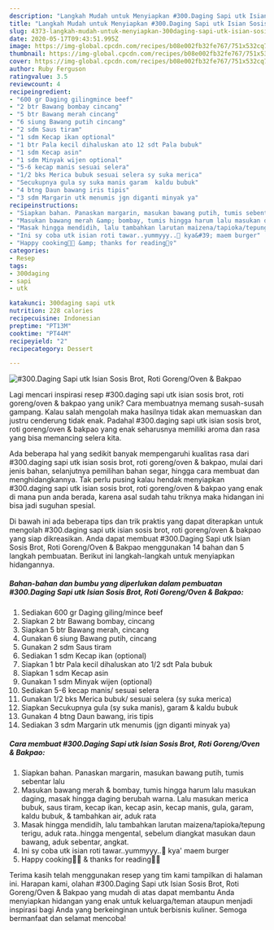 ```yaml
---
description: "Langkah Mudah untuk Menyiapkan #300.Daging Sapi utk Isian Sosis Brot, Roti Goreng/Oven &amp;amp; Bakpao Anti Gagal"
title: "Langkah Mudah untuk Menyiapkan #300.Daging Sapi utk Isian Sosis Brot, Roti Goreng/Oven &amp;amp; Bakpao Anti Gagal"
slug: 4373-langkah-mudah-untuk-menyiapkan-300daging-sapi-utk-isian-sosis-brot-roti-goreng-oven-and-amp-bakpao-anti-gagal
date: 2020-05-17T09:43:51.995Z
image: https://img-global.cpcdn.com/recipes/b08e002fb32fe767/751x532cq70/300daging-sapi-utk-isian-sosis-brot-roti-gorengoven-bakpao-foto-resep-utama.jpg
thumbnail: https://img-global.cpcdn.com/recipes/b08e002fb32fe767/751x532cq70/300daging-sapi-utk-isian-sosis-brot-roti-gorengoven-bakpao-foto-resep-utama.jpg
cover: https://img-global.cpcdn.com/recipes/b08e002fb32fe767/751x532cq70/300daging-sapi-utk-isian-sosis-brot-roti-gorengoven-bakpao-foto-resep-utama.jpg
author: Ruby Ferguson
ratingvalue: 3.5
reviewcount: 4
recipeingredient:
- "600 gr Daging gilingmince beef"
- "2 btr Bawang bombay cincang"
- "5 btr Bawang merah cincang"
- "6 siung Bawang putih cincang"
- "2 sdm Saus tiram"
- "1 sdm Kecap ikan optional"
- "1 btr Pala kecil dihaluskan ato 12 sdt Pala bubuk"
- "1 sdm Kecap asin"
- "1 sdm Minyak wijen optional"
- "5-6 kecap manis sesuai selera"
- "1/2 bks Merica bubuk sesuai selera sy suka merica"
- "Secukupnya gula sy suka manis garam  kaldu bubuk"
- "4 btng Daun bawang iris tipis"
- "3 sdm Margarin utk menumis jgn diganti minyak ya"
recipeinstructions:
- "Siapkan bahan. Panaskan margarin, masukan bawang putih, tumis sebentar lalu"
- "Masukan bawang merah &amp; bombay, tumis hingga harum lalu masukan daging, masak hingga daging berubah warna. Lalu masukan merica bubuk, saus tiram, kecap ikan, kecap asin, kecap manis, gula, garam, kaldu bubuk, &amp; tambahkan air, aduk rata"
- "Masak hingga mendidih, lalu tambahkan larutan maizena/tapioka/tepung terigu, aduk rata..hingga mengental, sebelum diangkat masukan daun bawang, aduk sebentar, angkat."
- "Ini sy coba utk isian roti tawar..yummyyy..🤤 kya&#39; maem burger"
- "Happy cooking👩‍🍳 &amp; thanks for reading🙇‍♀️"
categories:
- Resep
tags:
- 300daging
- sapi
- utk

katakunci: 300daging sapi utk 
nutrition: 228 calories
recipecuisine: Indonesian
preptime: "PT13M"
cooktime: "PT44M"
recipeyield: "2"
recipecategory: Dessert

---
```



![#300.Daging Sapi utk Isian Sosis Brot, Roti Goreng/Oven &amp; Bakpao](https://img-global.cpcdn.com/recipes/b08e002fb32fe767/751x532cq70/300daging-sapi-utk-isian-sosis-brot-roti-gorengoven-bakpao-foto-resep-utama.jpg)

Lagi mencari inspirasi resep #300.daging sapi utk isian sosis brot, roti goreng/oven &amp; bakpao yang unik? Cara membuatnya memang susah-susah gampang. Kalau salah mengolah maka hasilnya tidak akan memuaskan dan justru cenderung tidak enak. Padahal #300.daging sapi utk isian sosis brot, roti goreng/oven &amp; bakpao yang enak seharusnya memiliki aroma dan rasa yang bisa memancing selera kita.

Ada beberapa hal yang sedikit banyak mempengaruhi kualitas rasa dari #300.daging sapi utk isian sosis brot, roti goreng/oven &amp; bakpao, mulai dari jenis bahan, selanjutnya pemilihan bahan segar, hingga cara membuat dan menghidangkannya. Tak perlu pusing kalau hendak menyiapkan #300.daging sapi utk isian sosis brot, roti goreng/oven &amp; bakpao yang enak di mana pun anda berada, karena asal sudah tahu triknya maka hidangan ini bisa jadi suguhan spesial.




Di bawah ini ada beberapa tips dan trik praktis yang dapat diterapkan untuk mengolah #300.daging sapi utk isian sosis brot, roti goreng/oven &amp; bakpao yang siap dikreasikan. Anda dapat membuat #300.Daging Sapi utk Isian Sosis Brot, Roti Goreng/Oven &amp; Bakpao menggunakan 14 bahan dan 5 langkah pembuatan. Berikut ini langkah-langkah untuk menyiapkan hidangannya.

<!--inarticleads1-->

##### Bahan-bahan dan bumbu yang diperlukan dalam pembuatan #300.Daging Sapi utk Isian Sosis Brot, Roti Goreng/Oven &amp; Bakpao:

1. Sediakan 600 gr Daging giling/mince beef
1. Siapkan 2 btr Bawang bombay, cincang
1. Siapkan 5 btr Bawang merah, cincang
1. Gunakan 6 siung Bawang putih, cincang
1. Gunakan 2 sdm Saus tiram
1. Sediakan 1 sdm Kecap ikan (optional)
1. Siapkan 1 btr Pala kecil dihaluskan ato 1/2 sdt Pala bubuk
1. Siapkan 1 sdm Kecap asin
1. Gunakan 1 sdm Minyak wijen (optional)
1. Sediakan 5-6 kecap manis/ sesuai selera
1. Gunakan 1/2 bks Merica bubuk/ sesuai selera (sy suka merica)
1. Siapkan Secukupnya gula (sy suka manis), garam &amp; kaldu bubuk
1. Gunakan 4 btng Daun bawang, iris tipis
1. Sediakan 3 sdm Margarin utk menumis (jgn diganti minyak ya)




<!--inarticleads2-->

##### Cara membuat #300.Daging Sapi utk Isian Sosis Brot, Roti Goreng/Oven &amp; Bakpao:

1. Siapkan bahan. Panaskan margarin, masukan bawang putih, tumis sebentar lalu
1. Masukan bawang merah &amp; bombay, tumis hingga harum lalu masukan daging, masak hingga daging berubah warna. Lalu masukan merica bubuk, saus tiram, kecap ikan, kecap asin, kecap manis, gula, garam, kaldu bubuk, &amp; tambahkan air, aduk rata
1. Masak hingga mendidih, lalu tambahkan larutan maizena/tapioka/tepung terigu, aduk rata..hingga mengental, sebelum diangkat masukan daun bawang, aduk sebentar, angkat.
1. Ini sy coba utk isian roti tawar..yummyyy..🤤 kya&#39; maem burger
1. Happy cooking👩‍🍳 &amp; thanks for reading🙇‍♀️




Terima kasih telah menggunakan resep yang tim kami tampilkan di halaman ini. Harapan kami, olahan #300.Daging Sapi utk Isian Sosis Brot, Roti Goreng/Oven &amp; Bakpao yang mudah di atas dapat membantu Anda menyiapkan hidangan yang enak untuk keluarga/teman ataupun menjadi inspirasi bagi Anda yang berkeinginan untuk berbisnis kuliner. Semoga bermanfaat dan selamat mencoba!
